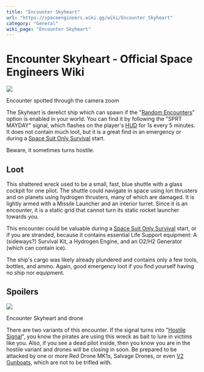 ```yaml
---
title: "Encounter Skyheart"
url: "https://spaceengineers.wiki.gg/wiki/Encounter_Skyheart"
category: "General"
wiki_page: "Encounter Skyheart"
---
```


# Encounter Skyheart - Official Space Engineers Wiki

[![](https://spaceengineers.wiki.gg/images/thumb/Encounter_Skyheart_through_camera.png/320px-Encounter_Skyheart_through_camera.png?e22db6)](https://spaceengineers.wiki.gg/wiki/File:Encounter_Skyheart_through_camera.png)

Encounter spotted through the camera zoom

The Skyheart is derelict ship which can spawn if the "[Random Encounters](https://spaceengineers.wiki.gg/wiki/Random_Encounters "Random Encounters")" option is enabled in your world. You can find it by following the "SPRT MAYDAY" signal, which flashes on the player's [HUD](https://spaceengineers.wiki.gg/wiki/HUD "HUD") for 1s every 5 minutes. It does not contain much loot, but it is a great find in an emergency or during a [Space Suit Only Survival](https://spaceengineers.wiki.gg/wiki/Space_Suit_Only_Survival "Space Suit Only Survival") start.

Beware, it sometimes turns hostile.

## Loot

This shattered wreck used to be a small, fast, blue shuttle with a glass cockpit for one pilot. The shuttle could navigate in space using Ion thrusters and on planets using hydrogen thrusters, many of which are damaged. It is lightly armed with a Missile Launcher and an interior turret. Since it is an encounter, it is a static grid that cannot turn its static rocket launcher towards you.

This encounter could be valuable during a [Space Suit Only Survival](https://spaceengineers.wiki.gg/wiki/Space_Suit_Only_Survival "Space Suit Only Survival") start, or if you are stranded, because it contains essential Life Support equipment: A (sideways?) Survival Kit, a Hydrogen Engine, and an O2/H2 Generator (which can contain ice).

The ship's cargo was likely already plundered and contains only a few tools, bottles, and ammo. Again, good emergency loot if you find yourself having no ship nor equipment.

## Spoilers

[![](https://spaceengineers.wiki.gg/images/thumb/Encounter_Skyheart.png/320px-Encounter_Skyheart.png?10a2a4)](https://spaceengineers.wiki.gg/wiki/File:Encounter_Skyheart.png)

Encounter Skyheart and drone

There are two variants of this encounter. If the signal turns into "[Hostile Signal](https://spaceengineers.wiki.gg/wiki/How_to_trigger_Pirate_Encounters_on_any_map "How to trigger Pirate Encounters on any map")", you know the pirates are using this wreck as bait to lure in victims like you. Also, if you see a dead pilot inside, then you know you are in the hostile variant and drones will be closing in soon. Be prepared to be attacked by one or more Red Drone MK1s, Salvage Drones, or even [V2 Gunboats](https://spaceengineers.wiki.gg/wiki/V2-Gunboat "V2-Gunboat"), which are not to be trifled with.